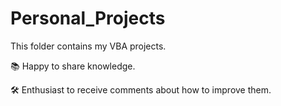 # Personal_Projects
This folder contains my VBA projects.

📚 Happy to share knowledge.

🛠 Enthusiast to receive comments about how to improve them.
